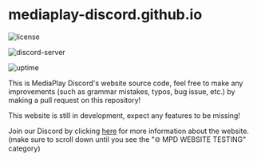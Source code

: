 # mediaplay-discord.github.io

![license](https://img.shields.io/github/license/MediaPlay-Discord/mediaplay-discord.github.io?style=plastic)

![discord-server](https://img.shields.io/discord/699994812517974057?color=00b0f0&logo=MPD&style=plastic)

![uptime](https://img.shields.io/endpoint?url=https://raw.githubusercontent.com/MediaPlay-Discord/status/master/api/website/uptime.json&style=plastic)

This is MediaPlay Discord's website source code,
feel free to make any improvements (such as grammar mistakes, typos, bug issue, etc.)
by making a pull request on this repository!

This website is still in development, expect any features to be missing!

Join our Discord by clicking [here](https://discord.gg/5Tdke6dsaP) for more information about the website. (make sure to scroll down until you see the "🌐 MPD WEBSITE TESTING" category)
